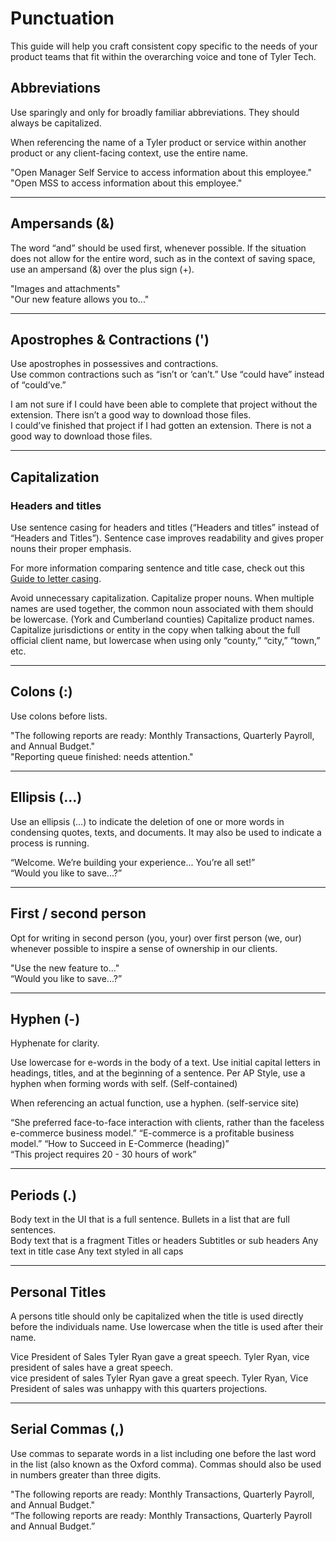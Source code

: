 # Punctuation

This guide will help you craft consistent copy specific to the needs of your product teams that fit within the overarching voice and tone of Tyler Tech.

## Abbreviations

Use sparingly and only for broadly familiar abbreviations. They should always be capitalized.

When referencing the name of a Tyler product or service within another product or any client-facing context, use the entire name.

<Columns columns="two" type="equal" denseSpacing={true}>
  <div>
    <DoDontGrid titleText="Do">
      <DoDontTextSection>
        <DoDontText type="do">&#34;Open Manager Self Service to access information about this employee.&#34;</DoDontText>
      </DoDontTextSection>
    </DoDontGrid>
  </div>

  <div>
    <DoDontGrid titleText="Don't">
      <DoDontTextSection>
        <DoDontText type="dont">&#34;Open MSS to access information about this employee.&#34;</DoDontText>
      </DoDontTextSection>
    </DoDontGrid>
  </div>
</Columns>

---

## Ampersands (&)

The word “and” should be used first, whenever possible. If the situation does not allow for the entire word, such as in the context of saving space, use an ampersand (&) over the plus sign (+).

<Columns columns="two" type="equal" denseSpacing={true}>
  <div>
    <DoDontGrid titleText="Do">
      <DoDontTextSection>
        <DoDontText type="do">&#34;Images and attachments&#34;</DoDontText>
      </DoDontTextSection>
    </DoDontGrid>
  </div>

  <div>
    <DoDontGrid titleText="Don't">
      <DoDontTextSection>
        <DoDontText type="dont">&#34;Our new feature allows you to...&#34;</DoDontText>
      </DoDontTextSection>
    </DoDontGrid>
  </div>
</Columns>

---

## Apostrophes & Contractions (')

Use apostrophes in possessives and contractions.  
Use common contractions such as “isn’t or ‘can’t.” 
Use “could have” instead of “could’ve.” 

<Columns columns="two" type="equal" denseSpacing={true}>
  <div>
    <DoDontGrid titleText="Do">
      <DoDontTextSection>
        <DoDontText type="do">I am not sure if I could have been able to complete that project without the extension.</DoDontText>
        <DoDontText type="do">There isn’t a good way to download those files.</DoDontText>
      </DoDontTextSection>
    </DoDontGrid>
  </div>

  <div>
    <DoDontGrid titleText="Don't">
      <DoDontTextSection>
        <DoDontText type="dont">I could’ve finished that project if I had gotten an extension.</DoDontText>
        <DoDontText type="dont">There is not a good way to download those files.</DoDontText>
      </DoDontTextSection>
    </DoDontGrid>
  </div>
</Columns>

---

## Capitalization

### Headers and titles

Use sentence casing for headers and titles (“Headers and titles” instead of “Headers and Titles”). 
Sentence case improves readability and gives proper nouns their proper emphasis.

For more information comparing sentence and title case, check out this [Guide to letter casing](https://uxplanet.org/why-letter-casing-is-important-to-consider-during-design-decisions-50402acd0a4e).

<div>
  <DoDontGrid titleText="Do">
    <DoDontTextSection>
      <DoDontText type="do">Avoid unnecessary capitalization. </DoDontText>
      <DoDontText type="do">Capitalize proper nouns. </DoDontText>
      <DoDontText type="do">When multiple names are used together, the common noun associated with them should be lowercase. (York and Cumberland counties)</DoDontText>
      <DoDontText type="do">Capitalize product names.</DoDontText>
      <DoDontText type="do">Capitalize jurisdictions or entity in the copy when talking about the full official client name, but lowercase when using only “county,” “city,” “town,” etc.</DoDontText>
    </DoDontTextSection>
   </DoDontGrid>
</div>

---

## Colons (:)

Use colons before lists.

<Columns columns="two" type="equal" denseSpacing={true}>
  <div>
    <DoDontGrid titleText="Do">
      <DoDontTextSection>
        <DoDontText type="do">&#34;The following reports are ready: Monthly Transactions, Quarterly Payroll, and Annual Budget.&#34;</DoDontText>
      </DoDontTextSection>
    </DoDontGrid>
  </div>

  <div>
    <DoDontGrid titleText="Don't">
      <DoDontTextSection>
        <DoDontText type="dont">&#34;Reporting queue finished: needs attention.&#34;</DoDontText>
      </DoDontTextSection>
    </DoDontGrid>
  </div>
</Columns>

---

## Ellipsis (...)

Use an ellipsis (…) to indicate the deletion of one or more words in condensing quotes, texts, and documents. It may also be used to indicate a process is running.

<Columns columns="two" type="equal" denseSpacing={true}>
  <div>
    <DoDontGrid titleText="Do">
      <DoDontTextSection>
        <DoDontText type="do">“Welcome. We’re building your experience... You’re all set!”</DoDontText>
      </DoDontTextSection>
    </DoDontGrid>
  </div>

  <div>
    <DoDontGrid titleText="Don't">
      <DoDontTextSection>
        <DoDontText type="dont">“Would you like to save...?”</DoDontText>
      </DoDontTextSection>
    </DoDontGrid>
  </div>
</Columns>


---

## First / second person

Opt for writing in second person (you, your) over first person (we, our) whenever possible to inspire a sense of ownership in our clients.

<Columns columns="two" type="equal" denseSpacing={true}>
  <div>
    <DoDontGrid titleText="Do">
      <DoDontTextSection>
        <DoDontText type="do">&#34;Use the new feature to...&#34;</DoDontText>
      </DoDontTextSection>
    </DoDontGrid>
  </div>

  <div>
    <DoDontGrid titleText="Don't">
      <DoDontTextSection>
        <DoDontText type="dont">“Would you like to save...?”</DoDontText>
      </DoDontTextSection>
    </DoDontGrid>
  </div>
</Columns>

---

## Hyphen (-)

Hyphenate for clarity.

Use lowercase for e-words in the body of a text. Use initial capital letters in headings, titles, and at the beginning of a sentence. Per AP Style, use a hyphen when forming words with self. (Self-contained)  

When referencing an actual function, use a hyphen. (self-service site)  

<Columns columns="two" type="equal" denseSpacing={true}>
  <div>
    <DoDontGrid titleText="Do">
      <DoDontTextSection>
        <DoDontText type="do">“She preferred face-to-face interaction with clients, rather than the faceless e-commerce business model.”</DoDontText>
        <DoDontText type="do">“E-commerce is a profitable business model.”</DoDontText>
        <DoDontText type="do">“How to Succeed in E-Commerce (heading)”</DoDontText>
      </DoDontTextSection>
    </DoDontGrid>
  </div>

  <div>
    <DoDontGrid titleText="Don't">
      <DoDontTextSection>
        <DoDontText type="dont">“This project requires 20 - 30 hours of work”</DoDontText>
      </DoDontTextSection>
    </DoDontGrid>
  </div>
</Columns>

---

## Periods (.)

<Columns columns="two" type="equal" denseSpacing={true}>
  <div>
    <DoDontGrid titleText="Do">
      <DoDontTextSection>
        <DoDontText type="do">Body text in the UI that is a full sentence.</DoDontText>
        <DoDontText type="do">Bullets in a list that are full sentences.</DoDontText>
      </DoDontTextSection>
    </DoDontGrid>
  </div>

  <div>
    <DoDontGrid titleText="Don't">
      <DoDontTextSection>
        <DoDontText type="dont">Body text that is a fragment</DoDontText>
        <DoDontText type="dont">Titles or headers</DoDontText>
        <DoDontText type="dont">Subtitles or sub headers</DoDontText>
        <DoDontText type="dont">Any text in title case</DoDontText>
        <DoDontText type="dont">Any text styled in all caps</DoDontText>
      </DoDontTextSection>
    </DoDontGrid>
  </div>
</Columns>

---

## Personal Titles

A persons title should only be capitalized when the title is used directly before the individuals name. Use lowercase when the title is used after their name.

<Columns columns="two" type="equal" denseSpacing={true}>
  <div>
    <DoDontGrid titleText="Do">
      <DoDontTextSection>
        <DoDontText type="do">Vice President of Sales Tyler Ryan gave a great speech.</DoDontText>
        <DoDontText type="do">Tyler Ryan, vice president of sales have a great speech. </DoDontText>
      </DoDontTextSection>
    </DoDontGrid>
  </div>

  <div>
    <DoDontGrid titleText="Don't">
      <DoDontTextSection>
        <DoDontText type="dont">vice president of sales Tyler Ryan gave a great speech.</DoDontText>
        <DoDontText type="dont">Tyler Ryan, Vice President of sales was unhappy with this quarters projections. </DoDontText>
      </DoDontTextSection>
    </DoDontGrid>
  </div>
</Columns>

---

## Serial Commas (,)

Use commas to separate words in a list including one before the last word in the list (also known as the Oxford comma). Commas should also be used in numbers greater than three digits.

<Columns columns="two" type="equal" denseSpacing={true}>
  <div>
    <DoDontGrid titleText="Do">
      <DoDontTextSection>
        <DoDontText type="do">"The following reports are ready: Monthly Transactions, Quarterly Payroll, and Annual Budget."</DoDontText>
      </DoDontTextSection>
    </DoDontGrid>
  </div>

  <div>
    <DoDontGrid titleText="Don't">
      <DoDontTextSection>
        <DoDontText type="dont">“The following reports are ready: Monthly Transactions, Quarterly Payroll and Annual Budget.”</DoDontText>
      </DoDontTextSection>
    </DoDontGrid>
  </div>
</Columns>